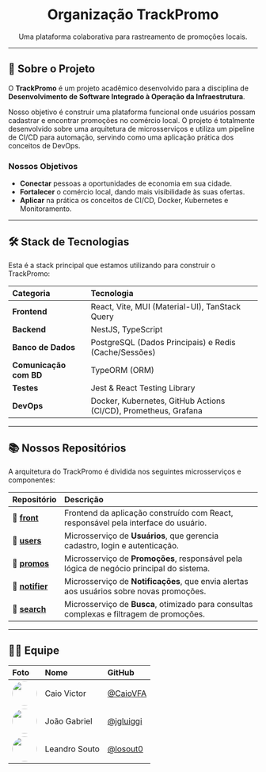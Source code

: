 <h1 align="center">
  Organização TrackPromo
</h1>

<p align="center">
  Uma plataforma colaborativa para rastreamento de promoções locais.
</p>

---

## 🎯 Sobre o Projeto

O **TrackPromo** é um projeto acadêmico desenvolvido para a disciplina de **Desenvolvimento de Software Integrado à Operação da Infraestrutura**.

Nosso objetivo é construir uma plataforma funcional onde usuários possam cadastrar e encontrar promoções no comércio local. O projeto é totalmente desenvolvido sobre uma arquitetura de microsserviços e utiliza um pipeline de CI/CD para automação, servindo como uma aplicação prática dos conceitos de DevOps.

### Nossos Objetivos
- **Conectar** pessoas a oportunidades de economia em sua cidade.
- **Fortalecer** o comércio local, dando mais visibilidade às suas ofertas.
- **Aplicar** na prática os conceitos de CI/CD, Docker, Kubernetes e Monitoramento.

---

## 🛠️ Stack de Tecnologias

Esta é a stack principal que estamos utilizando para construir o TrackPromo:

| Categoria | Tecnologia |
| :--- | :--- |
| **Frontend** | React, Vite, MUI (Material-UI), TanStack Query |
| **Backend** | NestJS, TypeScript |
| **Banco de Dados** | PostgreSQL (Dados Principais) e Redis (Cache/Sessões) |
| **Comunicação com BD**| TypeORM (ORM) |
| **Testes** | Jest & React Testing Library |
| **DevOps** | Docker, Kubernetes, GitHub Actions (CI/CD), Prometheus, Grafana |

---

## 📚 Nossos Repositórios

A arquitetura do TrackPromo é dividida nos seguintes microsserviços e componentes:

| Repositório | Descrição |
| :--- | :--- |
| 🔗 **[front](https://github.com/trackpromo/src-front-trackpromo)** | Frontend da aplicação construído com React, responsável pela interface do usuário. |
| 🔗 **[users](https://github.com/trackpromo/src-users-trackpromo)** | Microsserviço de **Usuários**, que gerencia cadastro, login e autenticação. |
| 🔗 **[promos](https://github.com/trackpromo/src-promo-trackpromo)** | Microsserviço de **Promoções**, responsável pela lógica de negócio principal do sistema. |
| 🔗 **[notifier](https://github.com/trackpromo/src-notifier-trackpromo)** | Microsserviço de **Notificações**, que envia alertas aos usuários sobre novas promoções. |
| 🔗 **[search](https://github.com/trackpromo/src-search-trackpromo)** | Microsserviço de **Busca**, otimizado para consultas complexas e filtragem de promoções. |

---

## 👨‍💻 Equipe

| Foto | Nome | GitHub |
| :--- | :--- | :--- |
| <img src="https://avatars.githubusercontent.com/u/54083776?v=4" width="50" style="border-radius: 50%"> | Caio Victor | [@CaioVFA](https://github.com/CaioVFA) |
| <img src="https://avatars.githubusercontent.com/u/95772104?v=4" width="50" style="border-radius: 50%"> | João Gabriel | [@jgluiggi](https://github.com/jgluiggi) |
| <img src="https://avatars.githubusercontent.com/u/129864914?v=4" width="50" style="border-radius: 50%"> | Leandro Souto | [@losout0](https://github.com/losout0) |
